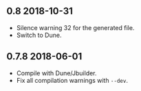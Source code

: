 0.8 2018-10-31
--------------

- Silence warning 32 for the generated file.
- Switch to Dune.

0.7.8 2018-06-01
----------------

- Compile with Dune/Jbuilder.
- Fix all compilation warnings with `--dev`.
